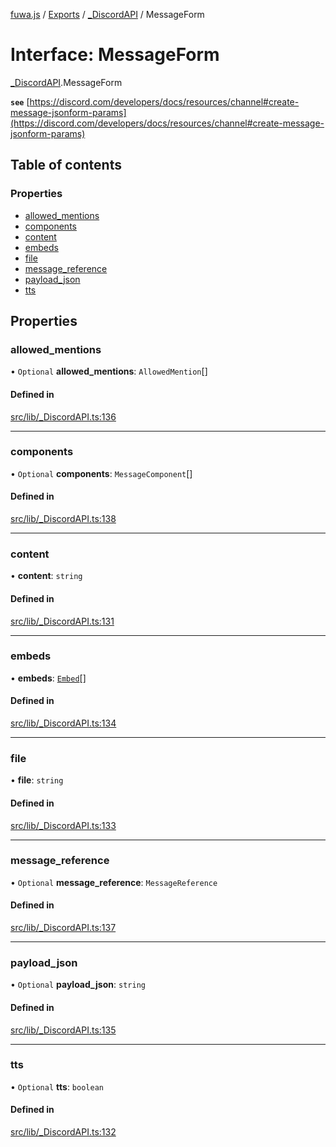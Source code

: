 [fuwa.js](../README.md) / [Exports](../modules.md) / [_DiscordAPI](../modules/_DiscordAPI.md) / MessageForm

# Interface: MessageForm

[_DiscordAPI](../modules/_DiscordAPI.md).MessageForm

**`see`** [https://discord.com/developers/docs/resources/channel#create-message-jsonform-params](https://discord.com/developers/docs/resources/channel#create-message-jsonform-params)

## Table of contents

### Properties

- [allowed_mentions](_DiscordAPI.MessageForm.md#allowed_mentions)
- [components](_DiscordAPI.MessageForm.md#components)
- [content](_DiscordAPI.MessageForm.md#content)
- [embeds](_DiscordAPI.MessageForm.md#embeds)
- [file](_DiscordAPI.MessageForm.md#file)
- [message_reference](_DiscordAPI.MessageForm.md#message_reference)
- [payload_json](_DiscordAPI.MessageForm.md#payload_json)
- [tts](_DiscordAPI.MessageForm.md#tts)

## Properties

### allowed\_mentions

• `Optional` **allowed\_mentions**: `AllowedMention`[]

#### Defined in

[src/lib/_DiscordAPI.ts:136](https://github.com/Fuwajs/Fuwa.js/blob/6865cb6/src/lib/_DiscordAPI.ts#L136)

___

### components

• `Optional` **components**: `MessageComponent`[]

#### Defined in

[src/lib/_DiscordAPI.ts:138](https://github.com/Fuwajs/Fuwa.js/blob/6865cb6/src/lib/_DiscordAPI.ts#L138)

___

### content

• **content**: `string`

#### Defined in

[src/lib/_DiscordAPI.ts:131](https://github.com/Fuwajs/Fuwa.js/blob/6865cb6/src/lib/_DiscordAPI.ts#L131)

___

### embeds

• **embeds**: [`Embed`](_DiscordAPI.Embed.md)[]

#### Defined in

[src/lib/_DiscordAPI.ts:134](https://github.com/Fuwajs/Fuwa.js/blob/6865cb6/src/lib/_DiscordAPI.ts#L134)

___

### file

• **file**: `string`

#### Defined in

[src/lib/_DiscordAPI.ts:133](https://github.com/Fuwajs/Fuwa.js/blob/6865cb6/src/lib/_DiscordAPI.ts#L133)

___

### message\_reference

• `Optional` **message\_reference**: `MessageReference`

#### Defined in

[src/lib/_DiscordAPI.ts:137](https://github.com/Fuwajs/Fuwa.js/blob/6865cb6/src/lib/_DiscordAPI.ts#L137)

___

### payload\_json

• `Optional` **payload\_json**: `string`

#### Defined in

[src/lib/_DiscordAPI.ts:135](https://github.com/Fuwajs/Fuwa.js/blob/6865cb6/src/lib/_DiscordAPI.ts#L135)

___

### tts

• `Optional` **tts**: `boolean`

#### Defined in

[src/lib/_DiscordAPI.ts:132](https://github.com/Fuwajs/Fuwa.js/blob/6865cb6/src/lib/_DiscordAPI.ts#L132)
